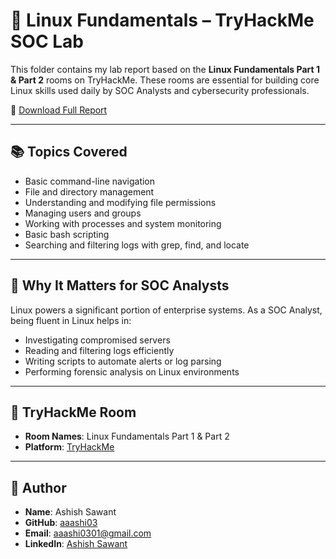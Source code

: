 # 🐧 Linux Fundamentals – TryHackMe SOC Lab

This folder contains my lab report based on the **Linux Fundamentals Part 1 & Part 2** rooms on TryHackMe. These rooms are essential for building core Linux skills used daily by SOC Analysts and cybersecurity professionals.

📄 [Download Full Report](Ashish_Sawant_Linux_Fundamentals_Report.docx)

---

## 📚 Topics Covered

- Basic command-line navigation
- File and directory management
- Understanding and modifying file permissions
- Managing users and groups
- Working with processes and system monitoring
- Basic bash scripting
- Searching and filtering logs with grep, find, and locate

---

## 🧠 Why It Matters for SOC Analysts

Linux powers a significant portion of enterprise systems. As a SOC Analyst, being fluent in Linux helps in:
- Investigating compromised servers
- Reading and filtering logs efficiently
- Writing scripts to automate alerts or log parsing
- Performing forensic analysis on Linux environments

---

## 🔗 TryHackMe Room

- **Room Names**: Linux Fundamentals Part 1 & Part 2  
- **Platform**: [TryHackMe](https://tryhackme.com/p/ashish0301)

---

## 📌 Author

- **Name**: Ashish Sawant  
- **GitHub**: [aaashi03](https://github.com/aaashi03)  
- **Email**: aaashi0301@gmail.com  
- **LinkedIn**: [Ashish Sawant](https://www.linkedin.com/in/ashish-sawant-a02412260/)
